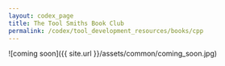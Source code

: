 ```yaml
---
layout: codex_page
title: The Tool Smiths Book Club
permalink: /codex/tool_development_resources/books/cpp
---
```

![coming soon]({{ site.url }}/assets/common/coming_soon.jpg)